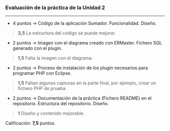 ### Evaluación de la práctica de la Unidad 2
---

* 4 puntos -> Código de la aplicación Sumador. Funcionalidad. Diseño.
> **3,5** La estructura del código se puede mejorar.
* 2 puntos -> Imagen con el diagrama creado con ERMaster. Fichero SQL generado con el plugin.
> **1,5** Falta la imagen con el diagrama.
* 2 puntos -> Proceso de instalación de los plugin necesarios para programar PHP con Eclipse.
> **1,5** Faltan algunas capturas en la parte final, por ejemplo, crear un fichero PHP de prueba.
* 2 puntos -> Documentación de la práctica (Fichero README) en el repositorio. Estructura del repositorio. Diseño.
> **1** Diseño y contenido mejorable.

Calificación: **7,5** puntos.
